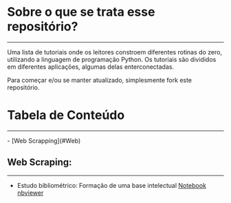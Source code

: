 # Sobre o que se trata esse repositório?
<hr />

Uma lista de tutoriais onde os leitores constroem diferentes rotinas do zero, utilizando a linguagem de programação Python. Os tutoriais são divididos em diferentes aplicações, algumas delas enterconectadas.

Para começar e/ou se manter atualizado, simplesmente fork este repositório.

# Tabela de Conteúdo
<hr />
- [Web Scrapping](#Web)

## Web Scraping:
<hr />

- Estudo bibliométrico: Formação de uma base intelectual [Notebook](https://github.com/rdviana/tutorials-python/blob/main/notebooks/ex01/pesquisa-scopus.ipynb) [nbviewer](https://nbviewer.jupyter.org/github/rdviana/tutorials-python/blob/9a1f767d1de63001ae2101b708d3b7d64b93d272/notebooks/ex01/pesquisa-scopus.ipynb)
